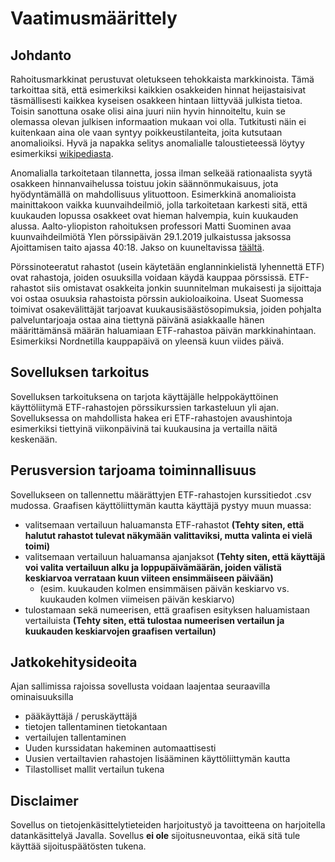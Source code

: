 # Vaatimusmäärittely

## Johdanto

Rahoitusmarkkinat perustuvat oletukseen tehokkaista markkinoista. Tämä tarkoittaa sitä, että esimerkiksi kaikkien osakkeiden hinnat heijastaisivat täsmällisesti kaikkea kyseisen osakkeen hintaan liittyvää julkista tietoa. Toisin sanottuna osake olisi aina juuri niin hyvin hinnoiteltu, kuin se olemassa olevan julkisen informaation mukaan voi olla. Tutkitusti näin ei kuitenkaan aina ole vaan syntyy poikkeustilanteita, joita kutsutaan anomalioiksi. Hyvä ja napakka selitys anomalialle taloustieteessä löytyy esimerkiksi [wikipediasta](https://fi.wikipedia.org/wiki/Anomalia_(taloustiede)).

Anomalialla tarkoitetaan tilannetta, jossa ilman selkeää rationaalista syytä osakkeen hinnanvaihelussa toistuu jokin säännönmukaisuus, jota hyödyntämällä on mahdollisuus ylituottoon. Esimerkkinä anomalioista mainittakoon vaikka kuunvaihdeilmiö, jolla tarkoitetaan karkesti sitä, että kuukauden lopussa osakkeet ovat hieman halvempia, kuin kuukauden alussa. Aalto-yliopiston rahoituksen professori Matti Suominen avaa kuunvaihdeilmiötä Ylen pörssipäivän 29.1.2019 julkaistussa jaksossa Ajoittamisen taito ajassa 40:18. Jakso on kuuneltavissa [täältä](https://areena.yle.fi/1-50044492#autoplay=true).

Pörssinoteeratut rahastot (usein käytetään englanninkielistä lyhennettä ETF) ovat rahastoja, joiden osuuksilla voidaan käydä kauppaa pörssissä. ETF-rahastot siis omistavat osakkeita jonkin suunnitelman mukaisesti ja sijoittaja voi ostaa osuuksia rahastoista pörssin aukioloaikoina. Useat Suomessa toimivat osakevälittäjät tarjoavat kuukausisäästösopimuksia, joiden pohjalta palveluntarjoaja ostaa aina tiettynä päivänä asiakkaalle hänen määrittämänsä määrän haluamiaan ETF-rahastoa päivän markkinahintaan. Esimerkiksi Nordnetilla kauppapäivä on yleensä kuun viides päivä.

## Sovelluksen tarkoitus

Sovelluksen tarkoituksena on tarjota käyttäjälle helppokäyttöinen käyttöliitymä ETF-rahastojen pörssikurssien tarkasteluun yli ajan. Sovelluksessa on mahdollista hakea eri ETF-rahastojen avaushintoja esimerkiksi tiettyinä viikonpäivinä tai kuukausina ja vertailla näitä keskenään.

## Perusversion tarjoama toiminnallisuus

Sovellukseen on tallennettu määrättyjen ETF-rahastojen kurssitiedot .csv mudossa. Graafisen käyttöliittymän kautta käyttäjä pystyy muun muassa:

- valitsemaan vertailuun haluamansta ETF-rahastot **(Tehty siten, että halutut rahastot tulevat näkymään valittaviksi, mutta valinta ei vielä toimi)**
- valitsemaan vertailuun haluamansa ajanjaksot **(Tehty siten, että käyttäjä voi valita vertailuun alku  ja loppupäivämäärän, joiden välistä keskiarvoa verrataan kuun viiteen ensimmäiseen päivään)**
  - (esim. kuukauden kolmen ensimmäisen päivän keskiarvo vs. kuukauden kolmen viimeisen päivän keskiarvo)
- tulostamaan sekä numeerisen, että graafisen esityksen haluamistaan vertailuista **(Tehty siten, että tulostaa numeerisen vertailun ja kuukauden keskiarvojen graafisen vertailun)**

## Jatkokehitysideoita

Ajan sallimissa rajoissa sovellusta voidaan laajentaa seuraavilla ominaisuuksilla

- pääkäyttäjä / peruskäyttäjä
- tietojen tallentaminen tietokantaan
- vertailujen tallentaminen
- Uuden kurssidatan hakeminen automaattisesti
- Uusien vertailtavien rahastojen lisääminen käyttöliittymän kautta
- Tilastolliset mallit vertailun tukena

## Disclaimer

Sovellus on tietojenkäsittelytieteiden harjoitustyö ja tavoitteena on harjoitella datankäsittelyä Javalla. Sovellus **ei ole** sijoitusneuvontaa, eikä sitä tule käyttää sijoituspäätösten tukena.
